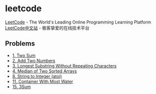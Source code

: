 # leetcode

[LeetCode](https://leetcode.com) - The World's Leading Online Programming Learning Platform  
[LeetCode中文站](https://leetcode-cn.com/problemset/all/) - 极客挚爱的在线技术平台

## Problems

* [1. Two Sum](./1.Two-Sum.md)
* [2. Add Two Numbers](./2.Add-Two-Numbers.md)
* [3. Longest Substring Without Repeating Characters](./3.Longest-Substring-Without-Repeating-Characters.md)
* [4. Median of Two Sorted Arrays](./4.Median-of-Two-Sorted-Arrays.md)
* [8. String to Integer (atoi)](./8.String-to-Integer.md)
* [11. Container With Most Water](./11.Container-With-Most-Water.md)
* [15. 3Sum](./15.3Sum.md)